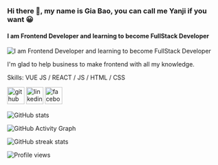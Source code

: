 ### Hi there 👋, my name is Gia Bao, you can call me Yanji if you want 😀
#### I am Frontend Developer and learning to become FullStack Developer
![I am Frontend Developer and learning to become FullStack Developer](https://scontent.fvca1-2.fna.fbcdn.net/v/t39.30808-6/259420965_1076823629731208_8053683811752425098_n.jpg?stp=dst-jpg_p180x540&_nc_cat=100&ccb=1-7&_nc_sid=e3f864&_nc_ohc=YZ0oFbiDdkMAX8A-RrN&_nc_ht=scontent.fvca1-2.fna&oh=00_AfCQS027ckZvzrn2_LhOG9ee7nyz8NveUWHBcxQJt6mqIw&oe=63656C9E)

I'm glad to help business to make frontend with all my knowledge.

Skills: VUE JS / REACT / JS / HTML / CSS



[<img src='https://cdn.jsdelivr.net/npm/simple-icons@3.0.1/icons/github.svg' alt='github' height='40'>](https://github.com/ngtrgiabaoB2012063)  [<img src='https://cdn.jsdelivr.net/npm/simple-icons@3.0.1/icons/linkedin.svg' alt='linkedin' height='40'>](https://www.linkedin.com/in/gbao/)  [<img src='https://cdn.jsdelivr.net/npm/simple-icons@3.0.1/icons/facebook.svg' alt='facebook' height='40'>](https://www.facebook.com/giabao.25102002)  

![GitHub stats](https://github-readme-stats.vercel.app/api?username=ngtrgiabaoB2012063&show_icons=true)  

![GitHub Activity Graph](https://activity-graph.herokuapp.com/graph?username=ngtrgiabaoB2012063)  

![GitHub streak stats](https://github-readme-streak-stats.herokuapp.com/?user=ngtrgiabaoB2012063)  

![Profile views](https://gpvc.arturio.dev/ngtrgiabaoB2012063)  
